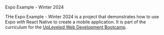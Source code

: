 Expo Example - Winter 2024

THe Expo Example - Winter 2024 is a project that demonstrates how to use Expo with React Native to create a mobile application. It is part of the curriculum for the [UpLeveled Web Development Bootcamp](https://upleveled.io/web-development-bootcamp).
